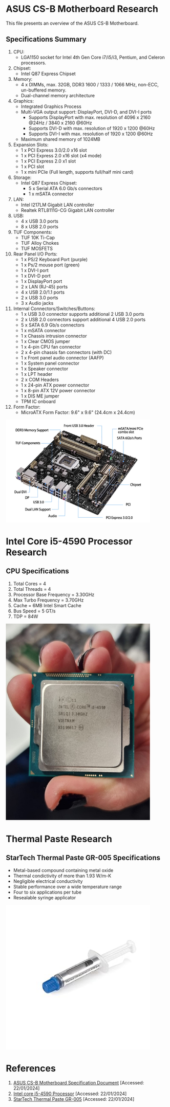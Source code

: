 # ASUS CS-B Motherboard Research

This file presents an overview of the ASUS CS-B Motherboard.

## Specifications Summary
1. CPU:
    - LGA1150 socket for Intel 4th Gen Core i7/i5/i3, Pentium, and Celeron processors. 
2. Chipset:
    - Intel Q87 Express Chipset
3. Memory:
    - 4 x DIMMs, max. 32GB, DDR3 1600 / 1333 / 1066 MHz, non-ECC, un-buffered memory. 
    - Dual-channel memory architecture
4. Graphics:
    - Integrated Graphics Process
    - Multi-VGA output support: DisplayPort, DVI-D, and DVI-I ports
        - Supports DisplayPort with max. resolution of 4096 x 2160 @24Hz / 3840 x 2160 @60Hz
        - Supports DVI-D with max. resolution of 1920 x 1200 @60Hz
        - Supports DVI-I with max. resolution of 1920 x 1200 @60Hz
    - Maximum shared memory of 1024MB
5. Expansion Slots:
    - 1 x PCI Express 3.0/2.0 x16 slot
    - 1 x PCI Express 2.0 x16 slot (x4 mode)
    - 1 x PCI Express 2.0 x1 slot
    - 1 x PCI slot
    - 1 x mini PCIe (Full length, supports full/half mini card)
6. Storage:
    - Intel Q87 Express Chipset:
        - 5 x Serial ATA 6.0 Gb/s connectors
        - 1 x mSATA connector
7. LAN:
    - Intel I217LM Gigabit LAN controller
    - Realtek RTL8111G-CG Gigabit LAN controller
8. USB:
    - 4 x USB 3.0 ports 
    - 8 x USB 2.0 ports
9. TUF Components:
    - TUF 10K Ti-Cap
    - TUF Alloy Chokes
    - TUF MOSFETS
10. Rear Panel I/O Ports:
    - 1 x PS/2 Keyboard Port (purple)
    - 1 x Ps/2 mouse port (green)
    - 1 x DVI-I port
    - 1 x DVI-D port
    - 1 x DisplayPort port
    - 2 x LAN (RJ-45) ports
    - 4 x USB 2.0/1.1 ports
    - 2 x USB 3.0 ports
    - 3 x Audio jacks
11. Internal Connectors/Switches/Buttons:
    - 1 x USB 3.0 connector supports additional 2 USB 3.0 ports
    - 2 x USB 2.0 connectors support additional 4 USB 2.0 ports
    - 5 x SATA 6.9 Gb/s connectors
    - 1 x mSATA connector
    - 1 x Chassis intrusion connector
    - 1 x Clear CMOS jumper
    - 1 x 4-pin CPU fan connector
    - 2 x 4-pin chassis fan connectors (with DC)
    - 1 x Front panel audio connector (AAFP)
    - 1 x System panel connector
    - 1 x Speaker connector
    - 1 x LPT header
    - 2 x COM Headers
    - 1 x 24-pin ATX power connector
    - 1 x 8-pin ATX 12V power connector
    - 1 x DIS ME jumper
    - TPM IC onboard
12. Form Factor: 
    - MicroATX Form Factor: 9.6" x 9.6" (24.4cm x 24.4cm)

<img src="../../Images/asus_csb_motherboard_image.png" alt="ASUS CS-B Motherboard Image" title="ASUS CS-B Motherboard Image" width="450"/>

# Intel Core i5-4590 Processor Research

## CPU Specifications
1. Total Cores = 4
2. Total Threads = 4
3. Processor Base Frequency = 3.30GHz
4. Max Turbo Frequency = 3.70GHz
5. Cache = 6MB Intel Smart Cache
6. Bus Speed = 5 GT/s
7. TDP = 84W

<img src="../../Images/intel_core_i5-4590_cpu.jpg" alt="Intel Core i5-4590 Processor Image" title="Intel Core i5-4590 Processor Image" width="450"/>


# Thermal Paste Research

## StarTech Thermal Paste GR-005 Specifications
- Metal-based compound containing metal oxide
- Thermal condictivity of more than 1.93 W/m-K
- Negligible electrical conductivity
- Stable performance over a wide temperature range
- Four to six applications per tube
- Resealable syringe applicator

<img src="../../Images/thermal_paste_image.jpg" alt="StarTech Thermal Paste GR-005" title="StarTech Thermal Paste GR-005" width="450"/>


# References
1. [ASUS CS-B Motherboard Specification Document](asus_csb_motherboard_spec.pdf) [Accessed: 22/01/2024]
2. [Intel core i5-4590 Processor](https://www.intel.com/content/www/us/en/products/sku/80815/intel-core-i54590-processor-6m-cache-up-to-3-70-ghz/specifications.html) [Accessed: 22/01/2024]
3. [StarTech Thermal Paste GR-005](https://www.amazon.co.uk/StarTech-com-Metal-Thermal-Compound-Heatsink-White/dp/B00006B8DX?th=1) [Accessed: 22/01/2024]